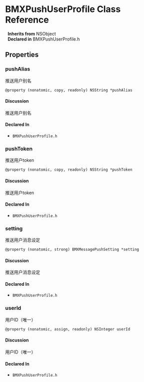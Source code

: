 # BMXPushUserProfile Class Reference

&nbsp;&nbsp;**Inherits from** NSObject  
&nbsp;&nbsp;**Declared in** BMXPushUserProfile.h  

## Properties

<a name="//api/name/pushAlias" title="pushAlias"></a>
### pushAlias

推送用户别名

`@property (nonatomic, copy, readonly) NSString *pushAlias`

#### Discussion
推送用户别名

#### Declared In
* `BMXPushUserProfile.h`

<a name="//api/name/pushToken" title="pushToken"></a>
### pushToken

推送用户token

`@property (nonatomic, copy, readonly) NSString *pushToken`

#### Discussion
推送用户token

#### Declared In
* `BMXPushUserProfile.h`

<a name="//api/name/setting" title="setting"></a>
### setting

推送用户消息设定

`@property (nonatomic, strong) BMXMessagePushSetting *setting`

#### Discussion
推送用户消息设定

#### Declared In
* `BMXPushUserProfile.h`

<a name="//api/name/userId" title="userId"></a>
### userId

用户ID（唯一）

`@property (nonatomic, assign, readonly) NSInteger userId`

#### Discussion
用户ID（唯一）

#### Declared In
* `BMXPushUserProfile.h`

